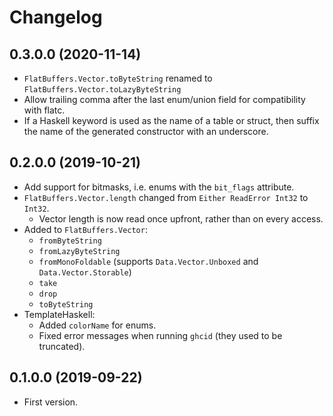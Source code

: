 # Changelog

## 0.3.0.0 (2020-11-14)

* `FlatBuffers.Vector.toByteString` renamed to `FlatBuffers.Vector.toLazyByteString`
* Allow trailing comma after the last enum/union field for compatibility with flatc.
* If a Haskell keyword is used as the name of a table or struct, then suffix the name of the generated constructor with an underscore.

## 0.2.0.0 (2019-10-21)


* Add support for bitmasks, i.e. enums with the `bit_flags` attribute.
* `FlatBuffers.Vector.length` changed from `Either ReadError Int32` to `Int32`.
  * Vector length is now read once upfront, rather than on every access.
* Added to `FlatBuffers.Vector`:
  * `fromByteString`
  * `fromLazyByteString`
  * `fromMonoFoldable` (supports `Data.Vector.Unboxed` and `Data.Vector.Storable`)
  * `take`
  * `drop`
  * `toByteString`
* TemplateHaskell:
  * Added `colorName` for enums.
  * Fixed error messages when running `ghcid` (they used to be truncated).


## 0.1.0.0 (2019-09-22)

* First version.
